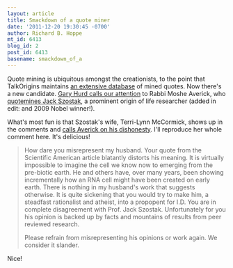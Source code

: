 ```yaml
---
layout: article
title: Smackdown of a quote miner
date: '2011-12-20 19:30:45 -0700'
author: Richard B. Hoppe
mt_id: 6413
blog_id: 2
post_id: 6413
basename: smackdown_of_a
---
```

Quote mining is ubiquitous amongst the creationists, to the point that TalkOrigins maintains [an extensive database](http://www.talkorigins.org/faqs/quotes/mine/contents.html) of mined quotes.  Now there's a new candidate.  [Gary Hurd calls our attention](http://stonesnbones.blogspot.com/2011/12/rabbi-averick-and-origin-of-life.html) to Rabbi Moshe Averick, who [quotemines Jack Szostak](http://www.algemeiner.com/2011/12/14/severe-weather-alert-dr-jerry-coyne-militant-atheistic-biologist-is-blowing-very-hot-air-in-chicago/), a prominent origin of life researcher (added in edit: and 2009 Nobel winner!).

What's most fun is that Szostak's wife, Terri-Lynn McCormick, shows up in the comments and [calls Averick on his dishonesty](http://www.algemeiner.com/2011/12/14/severe-weather-alert-dr-jerry-coyne-militant-atheistic-biologist-is-blowing-very-hot-air-in-chicago/#comment-205583).  I'll reproduce her whole comment here.  It's delicious!

> How dare you misrepresent my husband. Your quote from the Scientific American article blatantly distorts his meaning. It is virtually impossible to imagine the cell we know now to emerging from the pre-biotic earth. He and others have, over many years, been showing incrementally how an RNA cell might have been created on early earth. There is nothing in my husband's work that suggests otherwise. It is quite sickening that you would try to make him, a steadfast rationalist and atheist, into a propopent for I.D. You are in complete disagreement with Prof. Jack Szostak. Unfortunately for you his opinion is backed up by facts and mountains of results from peer reviewed research.
> 
> Please refrain from misrepresenting his opinions or work again. We consider it slander.

Nice!
